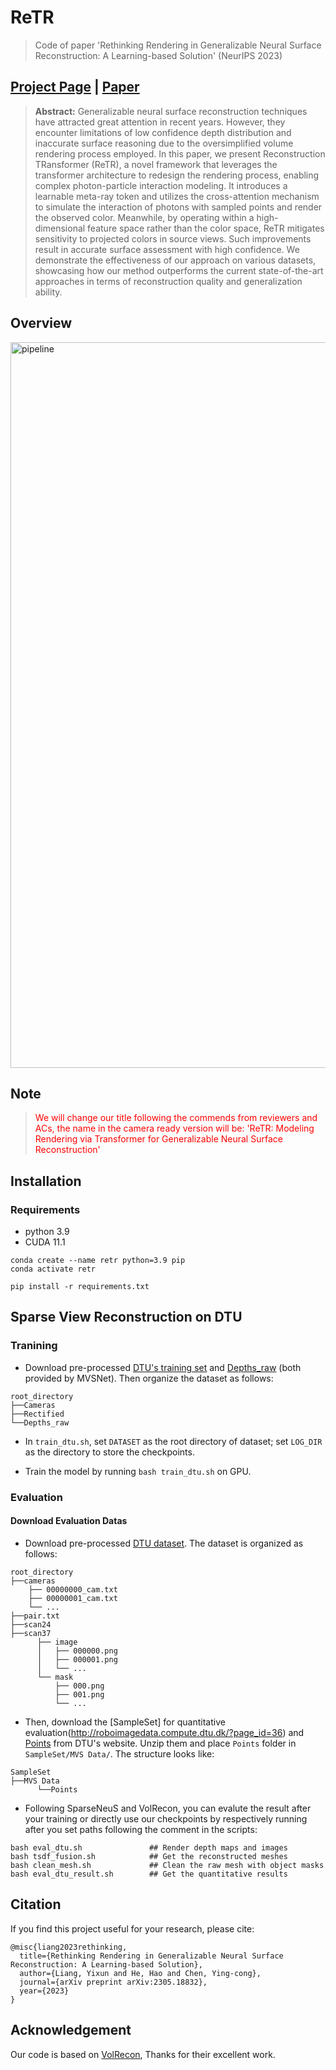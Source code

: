 # ReTR

> Code of paper 'Rethinking Rendering in Generalizable Neural Surface Reconstruction: A Learning-based Solution' (NeurIPS 2023)

## [Project Page](https://yixunliang.github.io/ReTR/) |  [Paper](https://arxiv.org/pdf/2305.18832.pdf)

>**Abstract:**
Generalizable neural surface reconstruction techniques have attracted great attention in recent years. However, they encounter limitations of low confidence depth distribution and inaccurate surface reasoning due to the oversimplified volume rendering process employed. In this paper, we present Reconstruction TRansformer (ReTR), a novel framework that leverages the transformer architecture to redesign the rendering process, enabling complex photon-particle interaction modeling. It introduces a learnable meta-ray token and utilizes the cross-attention mechanism to simulate the interaction of photons with sampled points and render the observed color. Meanwhile, by operating within a high-dimensional feature space rather than the color space, ReTR mitigates sensitivity to projected colors in source views. Such improvements result in accurate surface assessment with high confidence. We demonstrate the effectiveness of our approach on various datasets, showcasing how our method outperforms the current state-of-the-art approaches in terms of reconstruction quality and generalization ability. 


## Overview
<img width="1161" alt="pipeline" src="https://github.com/YixunLiang/ReTR/assets/99460842/715e4c3c-6237-443c-9747-16b425fdf52b">

## Note
> <font color='red'>We will change our title following the commends from reviewers and ACs, the name in the camera ready version will be: 'ReTR: Modeling Rendering via Transformer for
Generalizable Neural Surface Reconstruction' </font> 


## Installation

### Requirements

* python 3.9
* CUDA 11.1

```
conda create --name retr python=3.9 pip
conda activate retr

pip install -r requirements.txt
```
## Sparse View Reconstruction on DTU

### Tranining

* Download pre-processed [DTU's training set](https://drive.google.com/file/d/1eDjh-_bxKKnEuz5h-HXS7EDJn59clx6V/view) and [Depths_raw](https://virutalbuy-public.oss-cn-hangzhou.aliyuncs.com/share/cascade-stereo/CasMVSNet/dtu_data/dtu_train_hr/Depths_raw.zip) (both provided by MVSNet). Then organize the dataset as follows:
```
root_directory
├──Cameras
├──Rectified
└──Depths_raw
```
* In ``train_dtu.sh``, set `DATASET` as the root directory of dataset; set `LOG_DIR` as the directory to store the checkpoints. 

* Train the model by running `bash train_dtu.sh` on GPU.

### Evaluation
#### Download Evaluation Datas
* Download pre-processed [DTU dataset](https://drive.google.com/file/d/1cMGgIAWQKpNyu20ntPAjq3ZWtJ-HXyb4/view?usp=sharing). The dataset is organized as follows:
```
root_directory
├──cameras
    ├── 00000000_cam.txt
    ├── 00000001_cam.txt
    └── ...  
├──pair.txt
├──scan24
├──scan37
      ├── image               
      │   ├── 000000.png       
      │   ├── 000001.png       
      │   └── ...                
      └── mask                   
          ├── 000.png   
          ├── 001.png
          └── ...                
```
* Then, download the [SampleSet] for quantitative evaluation(http://roboimagedata.compute.dtu.dk/?page_id=36) and [Points](http://roboimagedata.compute.dtu.dk/?page_id=36) from DTU's website. Unzip them and place `Points` folder in `SampleSet/MVS Data/`. The structure looks like:
```
SampleSet
├──MVS Data
      └──Points
```
* Following SparseNeuS and VolRecon, you can evalute the result after your training or directly use our checkpoints by respectively running after you set paths following the comment in the scripts:
```
bash eval_dtu.sh               ## Render depth maps and images
bash tsdf_fusion.sh            ## Get the reconstructed meshes
bash clean_mesh.sh             ## Clean the raw mesh with object masks
bash eval_dtu_result.sh        ## Get the quantitative results
```
## Citation
If you find this project useful for your research, please cite: 

```
@misc{liang2023rethinking,
  title={Rethinking Rendering in Generalizable Neural Surface Reconstruction: A Learning-based Solution},
  author={Liang, Yixun and He, Hao and Chen, Ying-cong},
  journal={arXiv preprint arXiv:2305.18832},
  year={2023}
}
```
## Acknowledgement

Our code is based on [VolRecon](https://github.com/IVRL/VolRecon), Thanks for their excellent work.